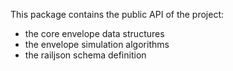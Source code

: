 This package contains the public API of the project:
 - the core envelope data structures
 - the envelope simulation algorithms
 - the railjson schema definition
